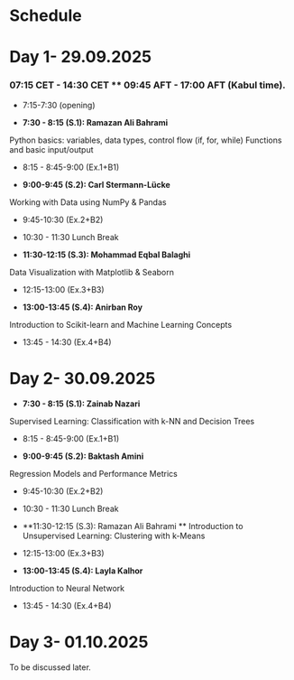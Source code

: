 # Schedule
# Day 1- 29.09.2025

### 07:15 CET  - 14:30 CET ** 09:45 AFT - 17:00 AFT (Kabul time).
- 7:15-7:30 (opening)


- **7:30 - 8:15 (S.1): Ramazan Ali Bahrami**

Python basics: variables, data types, control flow (if, for, while)
Functions and basic input/output

- 8:15 - 8:45-9:00 (Ex.1+B1)


- **9:00-9:45 (S.2): Carl Stermann-Lücke**

Working with Data using NumPy & Pandas
- 9:45-10:30 (Ex.2+B2)

- 10:30 - 11:30 Lunch Break


- **11:30-12:15 (S.3): Mohammad Eqbal Balaghi**

Data Visualization with Matplotlib & Seaborn
- 12:15-13:00 (Ex.3+B3)


- **13:00-13:45 (S.4): Anirban Roy**

 Introduction to Scikit-learn and Machine Learning Concepts
- 13:45 - 14:30 (Ex.4+B4)


# Day 2- 30.09.2025


- **7:30 - 8:15 (S.1): Zainab Nazari**

Supervised Learning: Classification with k-NN and Decision Trees
- 8:15 - 8:45-9:00 (Ex.1+B1)

- **9:00-9:45 (S.2): Baktash Amini**

Regression Models and Performance Metrics
- 9:45-10:30 (Ex.2+B2)

- 10:30 - 11:30 Lunch Break

- **11:30-12:15 (S.3): Ramazan Ali Bahrami **
Introduction to Unsupervised Learning: Clustering with k-Means
- 12:15-13:00 (Ex.3+B3)

- **13:00-13:45 (S.4): Layla Kalhor**

Introduction to Neural Network
- 13:45 - 14:30 (Ex.4+B4)



# Day 3- 01.10.2025

To be discussed later.
